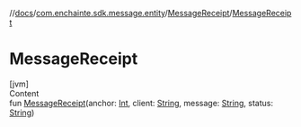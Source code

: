 //[docs](../../index.md)/[com.enchainte.sdk.message.entity](../index.md)/[MessageReceipt](index.md)/[MessageReceipt](-message-receipt.md)



# MessageReceipt  
[jvm]  
Content  
fun [MessageReceipt](-message-receipt.md)(anchor: [Int](https://kotlinlang.org/api/latest/jvm/stdlib/kotlin/-int/index.html), client: [String](https://kotlinlang.org/api/latest/jvm/stdlib/kotlin/-string/index.html), message: [String](https://kotlinlang.org/api/latest/jvm/stdlib/kotlin/-string/index.html), status: [String](https://kotlinlang.org/api/latest/jvm/stdlib/kotlin/-string/index.html))  



